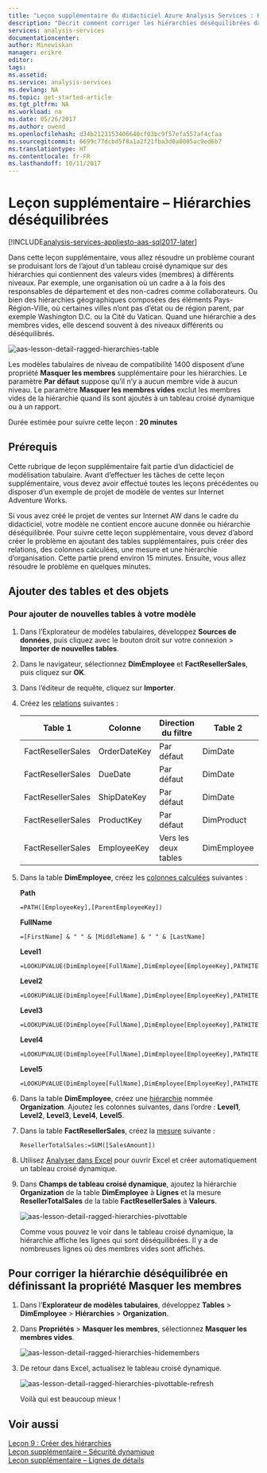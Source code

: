 ```yaml
---
title: "Leçon supplémentaire du didacticiel Azure Analysis Services : Hiérarchies déséquilibrées | Microsoft Docs"
description: "Décrit comment corriger les hiérarchies déséquilibrées dans le didacticiel Azure Analysis Services."
services: analysis-services
documentationcenter: 
author: Minewiskan
manager: erikre
editor: 
tags: 
ms.assetid: 
ms.service: analysis-services
ms.devlang: NA
ms.topic: get-started-article
ms.tgt_pltfrm: NA
ms.workload: na
ms.date: 05/26/2017
ms.author: owend
ms.openlocfilehash: d34b2123153406640cf03bc9f57efa557af4cfaa
ms.sourcegitcommit: 6699c77dcbd5f8a1a2f21fba3d0a0005ac9ed6b7
ms.translationtype: HT
ms.contentlocale: fr-FR
ms.lasthandoff: 10/11/2017
---
```

# <a name="supplemental-lesson---ragged-hierarchies"></a>Leçon supplémentaire – Hiérarchies déséquilibrées

[!INCLUDE[analysis-services-appliesto-aas-sql2017-later](../../../includes/analysis-services-appliesto-aas-sql2017-later.md)]

Dans cette leçon supplémentaire, vous allez résoudre un problème courant se produisant lors de l’ajout d’un tableau croisé dynamique sur des hiérarchies qui contiennent des valeurs vides (membres) à différents niveaux. Par exemple, une organisation où un cadre a à la fois des responsables de département et des non-cadres comme collaborateurs. Ou bien des hiérarchies géographiques composées des éléments Pays-Région-Ville, où certaines villes n’ont pas d’état ou de région parent, par exemple Washington D.C. ou la Cité du Vatican. Quand une hiérarchie a des membres vides, elle descend souvent à des niveaux différents ou déséquilibrés.

![aas-lesson-detail-ragged-hierarchies-table](../tutorials/media/aas-lesson-detail-ragged-hierarchies-table.png)

Les modèles tabulaires de niveau de compatibilité 1400 disposent d’une propriété **Masquer les membres** supplémentaire pour les hiérarchies. Le paramètre **Par défaut** suppose qu’il n’y a aucun membre vide à aucun niveau. Le paramètre **Masquer les membres vides** exclut les membres vides de la hiérarchie quand ils sont ajoutés à un tableau croisé dynamique ou à un rapport.  
  
Durée estimée pour suivre cette leçon : **20 minutes**  
  
## <a name="prerequisites"></a>Prérequis  
Cette rubrique de leçon supplémentaire fait partie d’un didacticiel de modélisation tabulaire. Avant d’effectuer les tâches de cette leçon supplémentaire, vous devez avoir effectué toutes les leçons précédentes ou disposer d’un exemple de projet de modèle de ventes sur Internet Adventure Works. 

Si vous avez créé le projet de ventes sur Internet AW dans le cadre du didacticiel, votre modèle ne contient encore aucune donnée ou hiérarchie déséquilibrée. Pour suivre cette leçon supplémentaire, vous devez d’abord créer le problème en ajoutant des tables supplémentaires, puis créer des relations, des colonnes calculées, une mesure et une hiérarchie d’organisation. Cette partie prend environ 15 minutes. Ensuite, vous allez résoudre le problème en quelques minutes.  

## <a name="add-tables-and-objects"></a>Ajouter des tables et des objets
  
### <a name="to-add-new-tables-to-your-model"></a>Pour ajouter de nouvelles tables à votre modèle
  
1.  Dans l’Explorateur de modèles tabulaires, développez **Sources de données**, puis cliquez avec le bouton droit sur votre connexion > **Importer de nouvelles tables**.
  
2.  Dans le navigateur, sélectionnez **DimEmployee** et **FactResellerSales**, puis cliquez sur **OK**.

3.  Dans l’éditeur de requête, cliquez sur **Importer**.

4.  Créez les [relations](../tutorials/aas-lesson-4-create-relationships.md) suivantes :

    | Table 1           | Colonne       | Direction du filtre   | Table 2     | Colonne      | Actif |
    |-------------------|--------------|--------------------|-------------|-------------|--------|
    | FactResellerSales | OrderDateKey | Par défaut            | DimDate     | Date        | Oui    |
    | FactResellerSales | DueDate      | Par défaut            | DimDate     | Date        | Non     |
    | FactResellerSales | ShipDateKey  | Par défaut            | DimDate     | Date        | Non     |
    | FactResellerSales | ProductKey   | Par défaut            | DimProduct  | ProductKey  | Oui    |
    | FactResellerSales | EmployeeKey  | Vers les deux tables | DimEmployee | EmployeeKey | Oui    |

5. Dans la table **DimEmployee**, créez les [colonnes calculées](../tutorials/aas-lesson-5-create-calculated-columns.md) suivantes : 

    **Path** 
    ```
    =PATH([EmployeeKey],[ParentEmployeeKey])
    ```

    **FullName** 
    ```
    =[FirstName] & " " & [MiddleName] & " " & [LastName]
    ```

    **Level1** 
    ```
    =LOOKUPVALUE(DimEmployee[FullName],DimEmployee[EmployeeKey],PATHITEM([Path],1,1)) 
    ```

    **Level2** 
    ```
    =LOOKUPVALUE(DimEmployee[FullName],DimEmployee[EmployeeKey],PATHITEM([Path],1,2)) 
    ```

    **Level3** 
    ```
    =LOOKUPVALUE(DimEmployee[FullName],DimEmployee[EmployeeKey],PATHITEM([Path],1,3)) 
    ```

    **Level4** 
    ```
    =LOOKUPVALUE(DimEmployee[FullName],DimEmployee[EmployeeKey],PATHITEM([Path],1,4)) 
    ```

    **Level5** 
    ```
    =LOOKUPVALUE(DimEmployee[FullName],DimEmployee[EmployeeKey],PATHITEM([Path],1,5)) 
    ```

6.  Dans la table **DimEmployee**, créez une [hiérarchie](../tutorials/aas-lesson-9-create-hierarchies.md) nommée **Organization**. Ajoutez les colonnes suivantes, dans l’ordre : **Level1**, **Level2**, **Level3**, **Level4**, **Level5**.

7.  Dans la table **FactResellerSales**, créez la [mesure](../tutorials/aas-lesson-6-create-measures.md) suivante :

    ```
    ResellerTotalSales:=SUM([SalesAmount])
    ```

8.  Utilisez [Analyser dans Excel](../tutorials/aas-lesson-12-analyze-in-excel.md) pour ouvrir Excel et créer automatiquement un tableau croisé dynamique.

9.  Dans **Champs de tableau croisé dynamique**, ajoutez la hiérarchie **Organization** de la table **DimEmployee** à **Lignes** et la mesure **ResellerTotalSales** de la table **FactResellerSales** à **Valeurs**.

    ![aas-lesson-detail-ragged-hierarchies-pivottable](../tutorials/media/aas-lesson-detail-ragged-hierarchies-pivottable.png)

    Comme vous pouvez le voir dans le tableau croisé dynamique, la hiérarchie affiche les lignes qui sont déséquilibrées. Il y a de nombreuses lignes où des membres vides sont affichés.

## <a name="to-fix-the-ragged-hierarchy-by-setting-the-hide-members-property"></a>Pour corriger la hiérarchie déséquilibrée en définissant la propriété Masquer les membres

1.  Dans l’**Explorateur de modèles tabulaires**, développez **Tables** > **DimEmployee** > **Hiérarchies** > **Organization**.

2.  Dans **Propriétés** > **Masquer les membres**, sélectionnez **Masquer les membres vides**. 

    ![aas-lesson-detail-ragged-hierarchies-hidemembers](../tutorials/media/aas-lesson-detail-ragged-hierarchies-hidemembers.png)

3.  De retour dans Excel, actualisez le tableau croisé dynamique. 

    ![aas-lesson-detail-ragged-hierarchies-pivottable-refresh](../tutorials/media/aas-lesson-detail-ragged-hierarchies-pivottable-refresh.png)

    Voilà qui est beaucoup mieux !

## <a name="see-also"></a>Voir aussi   
[Leçon 9 : Créer des hiérarchies](../tutorials/aas-lesson-9-create-hierarchies.md)  
[Leçon supplémentaire – Sécurité dynamique](../tutorials/aas-supplemental-lesson-dynamic-security.md)  
[Leçon supplémentaire – Lignes de détails](../tutorials/aas-supplemental-lesson-detail-rows.md)  